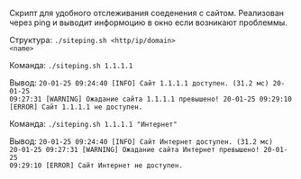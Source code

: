 Cкрипт для удобного отслеживания соеденения с сайтом. Реализован через ping и выводит информоцию в окно если возникают проблеммы.

Структура: <code>./siteping.sh <http/ip/domain> \<name></code></p>

Команда: <code>./siteping.sh 1.1.1.1 </code></p>
Вывод:
<code>20-01-25 09:24:40 [INFO] Сайт 1.1.1.1 доступен. (31.2 мс)
20-01-25 09:27:31 [WARNING] Ожадание сайта 1.1.1.1 превышено!
20-01-25 09:29:10 [ERROR] Сайт 1.1.1.1 не доступен.</code>


Команда: <code>./siteping.sh 1.1.1.1 "Интернет" </code></p>
Вывод:
<code>20-01-25 09:24:40 [INFO] Сайт Интернет доступен. (31.2 мс)
20-01-25 09:27:31 [WARNING] Ожадание сайта Интернет превышено!
20-01-25 09:29:10 [ERROR] Сайт Интернет не доступен.</code>

